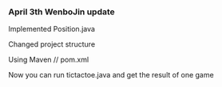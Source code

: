 ### April 3th WenboJin update

Implemented Position.java

Changed project structure

Using Maven // pom.xml

Now you can run tictactoe.java and get the result of one game
